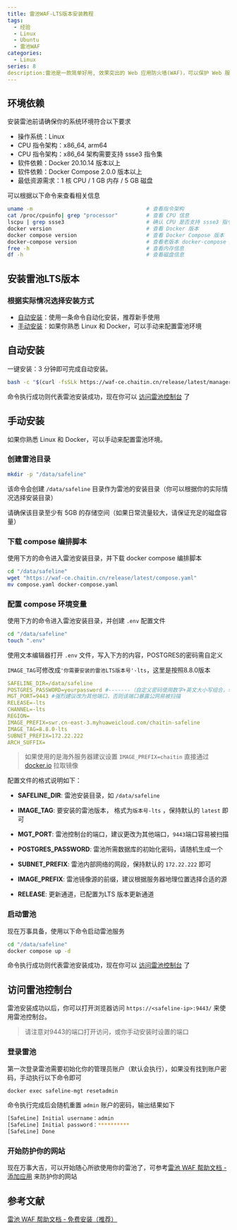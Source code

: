 ```yaml
---
title: 雷池WAF-LTS版本安装教程
tags:
  - 经验
  - Linux
  - Ubuntu
  - 雷池WAF
categories:
  - Linux
series: 8
description:雷池是一款简单好用, 效果突出的 Web 应用防火墙(WAF)，可以保护 Web 服务不受黑客攻击。本文旨在教学雷池LTS版本的安装过程
---
```


## 环境依赖

安装雷池前请确保你的系统环境符合以下要求

- 操作系统：Linux
- CPU 指令架构：x86_64, arm64
- CPU 指令架构：x86_64 架构需要支持 ssse3 指令集
- 软件依赖：Docker 20.10.14 版本以上
- 软件依赖：Docker Compose 2.0.0 版本以上
- 最低资源需求：1 核 CPU / 1 GB 内存 / 5 GB 磁盘

可以根据以下命令来查看相关信息

```bash
uname -m                                    # 查看指令架构
cat /proc/cpuinfo| grep "processor"         # 查看 CPU 信息
lscpu | grep ssse3                          # 确认 CPU 是否支持 ssse3 指令集
docker version                              # 查看 Docker 版本
docker compose version                      # 查看 Docker Compose 版本
docker-compose version                      # 查看老版本 docker-compose 版本
free -h                                     # 查看内存信息
df -h                                       # 查看磁盘信息
```

## 安装雷池LTS版本

### 根据实际情况选择安装方式

- [自动安装](#自动安装)：使用一条命令自动化安装，推荐新手使用
- [手动安装](#手动安装)：如果你熟悉 Linux 和 Docker，可以手动来配置雷池环境

## 自动安装

一键安装：3 分钟即可完成自动安装。

```bash
bash -c "$(curl -fsSLk https://waf-ce.chaitin.cn/release/latest/manager.sh)" -- --lts
```

命令执行成功则代表雷池安装成功，现在你可以 [访问雷池控制台](#访问雷池控制台) 了

## 手动安装

如果你熟悉 Linux 和 Docker，可以手动来配置雷池环境。

### 创建雷池目录

```bash
mkdir -p "/data/safeline"
```

该命令会创建 `/data/safeline` 目录作为雷池的安装目录（你可以根据你的实际情况选择安装目录）

请确保该目录至少有 5GB 的存储空间（如果日常流量较大，请保证充足的磁盘容量）

### 下载 compose 编排脚本

使用下方的命令进入雷池安装目录，并下载 docker compose 编排脚本

```bash
cd "/data/safeline"
wget "https://waf-ce.chaitin.cn/release/latest/compose.yaml"
mv compose.yaml docker-compose.yaml
```

### 配置 compose 环境变量

使用下方的命令进入雷池安装目录，并创建 `.env` 配置文件

```bash
cd "/data/safeline"
touch ".env"
```

使用文本编辑器打开 `.env` 文件，写入下方的内容，POSTGRES的密码需自定义

`IMAGE_TAG`可修改成`'你需要安装的雷池LTS版本号'-lts`，这里是按照8.8.0版本

```yaml
SAFELINE_DIR=/data/safeline
POSTGRES_PASSWORD=yourpassword #-------（自定义密码使用数字+英文大小写组合，勿使用特殊字符）
MGT_PORT=9443 #强烈建议改为其他端口，否则该端口暴露公网易被扫描
RELEASE=-lts
CHANNEL=-lts
REGION=
IMAGE_PREFIX=swr.cn-east-3.myhuaweicloud.com/chaitin-safeline
IMAGE_TAG=8.8.0-lts
SUBNET_PREFIX=172.22.222
ARCH_SUFFIX=
```

> 如果使用的是海外服务器建议设置 `IMAGE_PREFIX=chaitin` 直接通过 [docker.io](http://docker.io/) 拉取镜像

配置文件的格式说明如下：

- **SAFELINE_DIR**: 雷池安装目录，如 `/data/safeline`
- **IMAGE_TAG**: 要安装的雷池版本， 格式为`版本号-lts` ，保持默认的 `latest` 即可
- **MGT_PORT**: 雷池控制台的端口，建议更改为其他端口，`9443`端口容易被扫描

- **POSTGRES_PASSWORD**: 雷池所需数据库的初始化密码，请随机生成一个
- **SUBNET_PREFIX**: 雷池内部网络的网段，保持默认的 `172.22.222` 即可
- **IMAGE_PREFIX**: 雷池镜像源的前缀，建议根据服务器地理位置选择合适的源
- **RELEASE**: 更新通道，已配置为LTS 版本更新通道

### 启动雷池

现在万事具备，使用以下命令启动雷池服务

```bash
cd "/data/safeline"
docker compose up -d
```

命令执行成功则代表雷池安装成功，现在你可以 [访问雷池控制台](#访问雷池控制台) 了

## 访问雷池控制台

雷池安装成功以后，你可以打开浏览器访问 `https://<safeline-ip>:9443/` 来使用雷池控制台。

> 请注意对9443的端口打开访问，或你手动安装时设置的端口

### 登录雷池

第一次登录雷池需要初始化你的管理员账户（默认会执行），如果没有找到账户密码，手动执行以下命令即可

```bash
docker exec safeline-mgt resetadmin
```

命令执行完成后会随机重置 `admin` 账户的密码，输出结果如下

```bash
[SafeLine] Initial username：admin
[SafeLine] Initial password：**********
[SafeLine] Done
```

### 开始防护你的网站

现在万事大吉，可以开始随心所欲使用你的雷池了，可参考[雷池 WAF 帮助文档 - 添加应用](https://help.waf-ce.chaitin.cn/node/01973fc6-e14a-7234-8acd-bdba21c8b3f3) 来防护你的网站

## 参考文献
[雷池 WAF 帮助文档 - 免费安装（推荐）](https://help.waf-ce.chaitin.cn/node/01973fc6-e14a-7234-8acd-bdba21c8b3f3)
